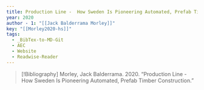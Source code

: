 ```yaml
---
title: Production Line -  How Sweden Is Pioneering Automated, Prefab Timber Construction
year: 2020
author - 1: "[[Jack Balderrama Morley]]"
key: "[[Morley2020-hs]]"
tags:
  - _BibTex-to-MD-Git
  - AEC
  - Website
  - Readwise-Reader
---
```


> [!Bibliography]
> Morley, Jack Balderrama. 2020. “Production Line -  How Sweden Is Pioneering Automated, Prefab Timber Construction.”